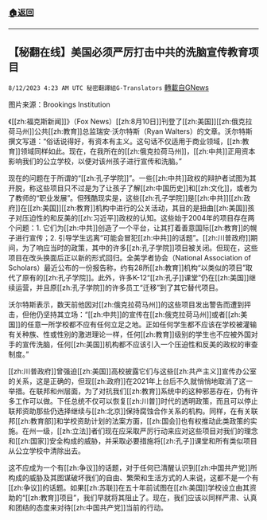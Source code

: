 ###  [:house:返回](README.md)
---


## 【秘翻在线】美国必须严厉打击中共的洗脑宣传教育项目
`8/12/2023 4:23 AM UTC 秘密翻譯組G-Translators` [轉載自GNews](https://gnews.org/articles/1547157)

图片来源：Brookings Institution

《[[zh:福克斯新闻]]》（Fox News）[[zh:8月10日]]刊登了[[zh:美国]][[zh:俄克拉荷马州]]公共[[zh:教育]]总监瑞安·沃尔特斯（Ryan Walters）的文章。沃尔特斯撰文写道：“俗话说得好，有资本有主义。这句话不仅适用于商业领域，[[zh:教育]]领域同样如此。现在，在我所在的[[zh:俄克拉荷马州]]，[[zh:中共]]正用资本影响我们的公立学校，以便对该州孩子进行宣传和洗脑。”

现在的问题在于所谓的“[[zh:孔子学院]]”。一些[[zh:中共]]政权的辩护者试图为其开脱，称这些项目只不过是为了让孩子了解[[zh:中国历史]]和[[zh:文化]]，或者为了教师的“职业发展”。但残酷现实是，这些[[zh:孔子学院]]是[[zh:中共]][[zh:政府]]在[[zh:美国]][[zh:教育]]机构中进行的公关活动，其目的是扭曲[[zh:美国]]孩子对压迫性的和反美的[[zh:习近平]]政权的认知。这些始于2004年的项目存在两个问题：1. 它们为[[zh:中共]]创造了一个平台，让其打着善意国际[[zh:教育]]的幌子进行宣传；2. 引导学生远离“可能会冒犯[[zh:中共]]的话题”。[[zh:川普政府]]期间，为了响应当时的政策，其中的许多[[zh:孔子学院]]项目被关闭。但现在，这些项目在改头换面后正以新的形式回归。全美学者协会（National Association of Scholars）最近公布的一份报告称，约有28所[[zh:教育]]机构“以类似的项目”取代了原有的[[zh:孔子学院]]。此外，许多K-12“[[zh:孔子]]课堂”仍在[[zh:美国]]继续运营，并且原[[zh:孔子学院]]的许多员工“迁移”到了其它替代项目。

沃尔特斯表示，数天前他因对[[zh:俄克拉荷马州]]的这些项目发出警告而遭到抨击，但他仍坚持其立场：“[[zh:中共]]的宣传在[[zh:俄克拉荷马州]]或者[[zh:美国]]的任意一所学校都不应有任何立足之地。正如任何学生都不应该在学校被灌输有关种族、性或性别的激进理论一样，任何[[zh:教育]]级别的学生也不应被外国对手的宣传洗脑，任何[[zh:美国]]机构都不应该引入一个压迫性和反美的政权的审查制度。”

[[zh:川普政府]]曾强迫[[zh:美国]]高校披露它们与这些[[zh:共产主义]]宣传办公室的关系，这是正确的，但现[[zh:政府]]在2021年上台后不久就悄悄地取消了这一举措。在联邦和州层面，为了对抗我们[[zh:教育]]系统中的这种邪恶存在，仍有许多工作可以做。下任总统不仅可以恢复[[zh:川普]]时代的透明政策，而且可以停止联邦资助那些仍选择继续与[[zh:北京]]保持腐蚀合作关系的机构。同样，在有关联邦[[zh:教育部]]和学校资助计划的法案方面，[[zh:国会]]也有权推动此类政策的实施。在州一级，[[zh:立法]]者们现在应采取严厉行动来应对这些项目对我们的理念和[[zh:国家]]安全构成的威胁，并采取必要措施将[[zh:孔子]]课堂和所有类似项目从公立学校中清除出去。

这不应成为一个有[[zh:争议]]的话题，对于任何已清醒认识到[[zh:中国共产党]]所构成的威胁及其图谋破坏我们的自由、繁荣和生活方式的人来说，这都不是一个有[[zh:争议]]的话题。如果[[zh:苏联]]在五十年前试图在[[zh:美国]]学校设立由其资助的“[[zh:教育]]项目”，我们早就将其阻止了。现在，我们应该以同样严肃、认真和团结的态度来对待[[zh:中国共产党]]当前的行动。
